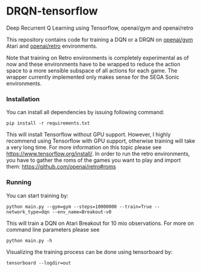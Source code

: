# DRQN-tensorflow
Deep Recurrent Q Learning using Tensorflow, openai/gym and openai/retro

This repository contains code for training a DQN or a DRQN on [openai/gym](https://github.com/openai/gym) Atari and [openai/retro](https://github.com/openai/retro) environments. 

Note that training on Retro environments is completely experimental as of now and these environments have to
be wrapped to reduce the action space to a more sensible subspace of all
actions for each game. The wrapper currently implemented only makes sense for
the SEGA Sonic environments.
 ### Installation
 You can install all dependencies by issuing following command:
 ```
 pip install -r requirements.txt
 ```
 This will install Tensorflow without GPU support. However, I highly recommend using Tensorflow with GPU support, otherwise training will take a very long time. For more information on this topic please see https://www.tensorflow.org/install/. In order to run the retro environments, you have to gather the roms of the games you want to play and import them: https://github.com/openai/retro#roms
### Running
You can start training by:
```
python main.py --gym=gym --steps=10000000 --train=True --network_type=dqn --env_name=Breakout-v0
```
This will train a DQN on Atari Breakout for 10 mio observations. For more on command line parameters please see
```
python main.py -h
```
Visualizing the training process can be done using tensorboard by:
```
tensorboard --logdir=out
```
